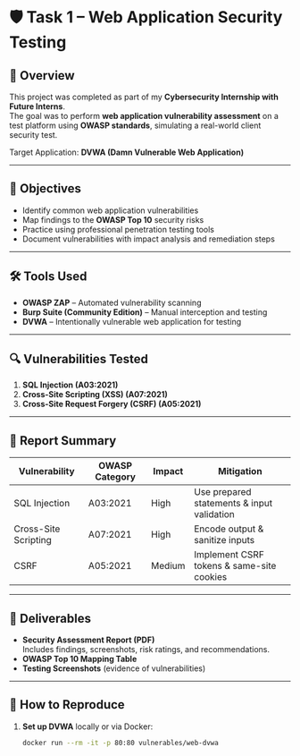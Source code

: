 # 🛡️ Task 1 – Web Application Security Testing

## 📌 Overview
This project was completed as part of my **Cybersecurity Internship with Future Interns**.  
The goal was to perform **web application vulnerability assessment** on a test platform using **OWASP standards**, simulating a real-world client security test.

Target Application: **DVWA (Damn Vulnerable Web Application)**

---

## 🎯 Objectives
- Identify common web application vulnerabilities
- Map findings to the **OWASP Top 10** security risks
- Practice using professional penetration testing tools
- Document vulnerabilities with impact analysis and remediation steps

---

## 🛠 Tools Used
- **OWASP ZAP** – Automated vulnerability scanning
- **Burp Suite (Community Edition)** – Manual interception and testing
- **DVWA** – Intentionally vulnerable web application for testing

---

## 🔍 Vulnerabilities Tested
1. **SQL Injection (A03:2021)**
2. **Cross-Site Scripting (XSS) (A07:2021)**
3. **Cross-Site Request Forgery (CSRF) (A05:2021)**

---

## 📑 Report Summary
| Vulnerability       | OWASP Category | Impact | Mitigation |
|---------------------|---------------|--------|------------|
| SQL Injection       | A03:2021      | High   | Use prepared statements & input validation |
| Cross-Site Scripting| A07:2021      | High   | Encode output & sanitize inputs            |
| CSRF                | A05:2021      | Medium | Implement CSRF tokens & same-site cookies  |

---

## 📂 Deliverables
- **Security Assessment Report (PDF)**  
  Includes findings, screenshots, risk ratings, and recommendations.
- **OWASP Top 10 Mapping Table**
- **Testing Screenshots** (evidence of vulnerabilities)

---

## 📖 How to Reproduce
1. **Set up DVWA** locally or via Docker:
   ```bash
   docker run --rm -it -p 80:80 vulnerables/web-dvwa

